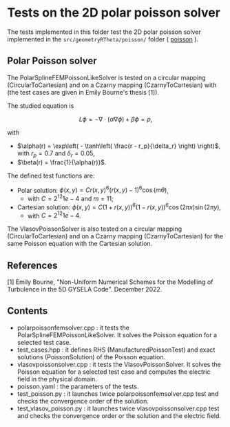 # Tests on the 2D polar poisson solver

The tests implemented in this folder test the 2D polar poisson solver implemented in the `src/geometryRTheta/poisson/` folder
( [poisson](./../../../src/geometryRTheta/poisson/README.md) ).

## Polar Poisson solver

The PolarSplineFEMPoissonLikeSolver is tested on a circular mapping (CircularToCartesian) and on a Czarny mapping (CzarnyToCartesian) with
(the test cases are given in Emily Bourne's thesis [1]).

The studied equation is

$$L\phi = - \nabla \cdot (\alpha \nabla \phi) + \beta \phi = \rho, $$

with  

- $`\alpha(r) = \exp\left( - \tanh\left( \frac{r - r_p}{\delta_r} \right) \right)`$, with $`r_p = 0.7`$ and $`\delta_r = 0.05`$,
- $\beta(r) = \frac{1}{\alpha(r)}$.

The defined test functions are:

- Polar solution: $\phi(x, y) = C r(x,y)^6 (r(x,y) -1)^6 \cos(m\theta)$,
  - with $C = 2^{12}1e-4$ and $m = 11$;
- Cartesian solution: $\phi(x,y) = C (1+r(x,y))^6  (1 - r(x,y))^6 \cos(2\pi x) \sin(2\pi y)$,
  - with  $C = 2^{12}1e-4$.
  
The VlasovPoissonSolver is also tested on a circular mapping (CircularToCartesian) and on a Czarny mapping (CzarnyToCartesian)
for the same Poisson equation with the Cartesian solution.

## References

[1] Emily Bourne, "Non-Uniform Numerical Schemes for the Modelling of Turbulence in the 5D GYSELA Code". December 2022.

## Contents

- polarpoissonfemsolver.cpp : it tests the PolarSplineFEMPoissonLikeSolver. It solves the Poisson equation for a selected test case.
- test\_cases.hpp : it defines RHS (ManufacturedPoissonTest) and exact solutions (PoissonSolution) of the Poisson equation.
- vlasovpoissonsolver.cpp : it tests the VlasovPoissonSolver. It solves the Poisson equation for a selected test case and computes the electric field in the physical domain.
- poisson.yaml : the parameters of the tests.
- test\_poisson.py : it launches twice polarpoissonfemsolver.cpp test and checks the convergence order of the solution.  
- test\_vlasov\_poisson.py : it launches twice vlasovpoissonsolver.cpp test and checks the convergence order or the solution and the electric field.
